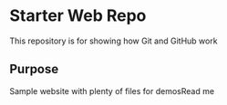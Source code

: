 # Starter Web Repo

This repository is for showing how Git and GitHub work

## Purpose

Sample website with plenty of files for demosRead me
